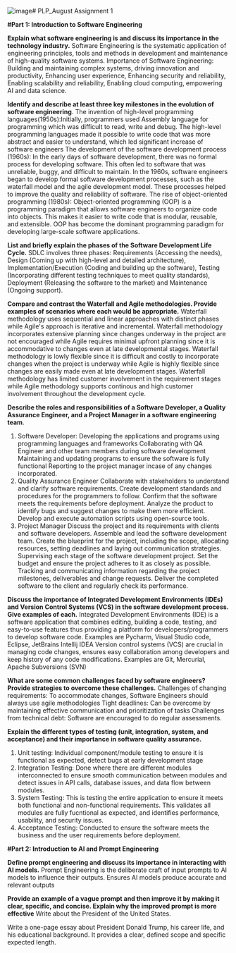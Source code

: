 ![image](https://github.com/user-attachments/assets/55b1b922-b24a-4a30-935e-193a4696d0fb)# PLP_August
Assignment 1

**#Part 1: Introduction to Software Engineering**

**Explain what software engineering is and discuss its importance in the technology industry.** 
Software Engineering is the systematic application of engineering principles, tools and methods in development and maintenance of high-quality software systems.
Importance of Software Engineering: Building and maintaining complex systems, driving innovation and productivity, Enhancing user experience, Enhancing security and reliability, Enabling scalability and reliability, Enabling cloud computing, empowering AI and data science.

**Identify and describe at least three key milestones in the evolution of software engineering**. 
The invention of high-level programming languages(1950s):Initially, programmers used Assembly language for programming which was difficult to read, write and debug. The high-level programming languages made it possible to write code that was more abstract and easier to understand, which led significant increase of software engineers
The development of the software development process (1960s): In the early days of software development, there was no formal process for developing software. This often led to software that was unreliable, buggy, and difficult to maintain. In the 1960s, software engineers began to develop formal software development processes, such as the waterfall model and the agile development model. These processes helped to improve the quality and reliability of software.
The rise of object-oriented programming (1980s): Object-oriented programming (OOP) is a programming paradigm that allows software engineers to organize code into objects. This makes it easier to write code that is modular, reusable, and extensible. OOP has become the dominant programming paradigm for developing large-scale software applications.

**List and briefly explain the phases of the Software Development Life Cycle.**
SDLC involves three phases: Requirements (Accessing the needs), Design (Coming up with high-level and detailed architecture), Implementation/Execution (Coding and building up the software), Testing (Incorporating different testing techniques to meet quality standards), Deployment (Releasing the software to the market) and Maintenance (Ongoing support).

**Compare and contrast the Waterfall and Agile methodologies. Provide examples of scenarios where each would be appropriate.**
Waterfall methodology uses sequential and linear approaches with distinct phases while Agile's approach is iterative and incremental.
Waterfall methodology incorporates extensive planning since changes underway in the project are not encouraged while Agile requires minimal upfront planning since it is accommodative to changes even at late developmental stages.
Waterfall methodology is lowly flexible since it is difficult and costly to incorporate  changes when the project is underway while Agile is highly flexible since changes are easily made even at late development stages.
Waterfall methodology has limited customer involvement in the requirement stages while Agile methodology supports continous and high customer involvement throughout the development cycle. 

**Describe the roles and responsibilities of a Software Developer, a Quality Assurance Engineer, and a Project Manager in a software engineering team**.
1. Software Developer:
Developing the applications and programs using programming languages and frameworks
Collaborating with QA Engineer and other team members during software development
Maintaining and updating programs to ensure the software is fully functional
Reporting to the project manager incase of any changes incorporated.
3. Quality Assurance Engineer
Collaborate with stakeholders to understand and clarify software requirements.
Create development standards and procedures for the programmers to follow. 
Confirm that the software meets the requirements before deployment.
Analyze the product to identify bugs and suggest changes to make them more efficient. 
Develop and execute automation scripts using open-source tools.
4. Project Manager
Discuss the project and its requirements with clients and software developers.
Assemble and lead the software development team.
Create the blueprint for the project, including the scope, allocating resources, setting deadlines and laying out communication strategies.
Supervising each stage of the software development project.
Set the budget and ensure the project adheres to it as closely as possible.
Tracking and communicating information regarding the project milestones, deliverables and change requests.
Deliver the completed software to the client and regularly check its performance. 
   
 
**Discuss the importance of Integrated Development Environments (IDEs) and Version Control Systems (VCS) in the software development process. Give examples of each.**
Integrated Development Environments (IDE) is a software application that combines editing, building a code, testing, and easy-to-use features thus providing a platform for developers/programmers to develop software code. Examples are Pycharm, Visual Studio code, Eclipse, JetBrains Intellij IDEA
Version control systems (VCS) are crucial in managing code changes, ensures easy collaboration among developers and keep history of any code modifications. Examples are Git, Mercurial, Apache Subversions (SVN)

**What are some common challenges faced by software engineers? Provide strategies to overcome these challenges.**
Challenges of changing requirements: To accommodate changes, Software Engineers should always use agile methodologies
Tight deadlines: Can be overcome by maintaining effective communication and prioritization of tasks
Challenges from technical debt: Software are encouraged to do regular assessments.

**Explain the different types of testing (unit, integration, system, and acceptance) and their importance in software quality assurance.**
1. Unit testing: Individual component/module testing to ensure it is functional as expected, detect bugs at early development stage
2. Integration Testing: Done where there are different modules interconnected to ensure smooth communication between modules and detect issues in API calls, database issues, and data flow between modules.
3. System Testing: This is testing the entire application to ensure it meets both functional and non-functional requirements. This validates all modules are fully fucntional as expected, and identifies performance, usability, and security issues.
4. Acceptance Testing: Conducted to ensure the software meets the business and the user requirements before deployment.

**#Part 2: Introduction to AI and Prompt Engineering**

**Define prompt engineering and discuss its importance in interacting with AI models.**
Prompt Engineering is the deliberate craft of input prompts to AI models to influence their outputs. Ensures AI models produce accurate and relevant outputs

**Provide an example of a vague prompt and then improve it by making it clear, specific, and concise. Explain why the improved prompt is more effective**
Write about the President of the United States.

Write a one-page essay about President Donald Trump, his career life, and his educational background.
It provides a clear, defined scope and specific expected length.



